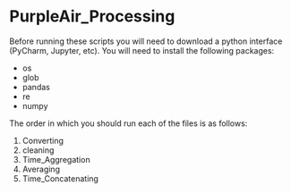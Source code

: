 # PurpleAir_Processing

Before running these scripts you will need to download a python interface (PyCharm, Jupyter, etc). You will need to install the following packages:
- os
- glob
- pandas
- re
- numpy

The order in which you should run each of the files is as follows:
1) Converting
2) cleaning
3) Time_Aggregation
4) Averaging
5) Time_Concatenating
